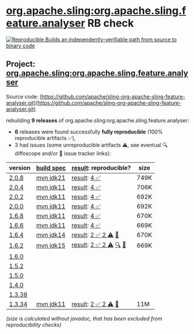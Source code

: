 [org.apache.sling:org.apache.sling.feature.analyser](https://central.sonatype.com/artifact/org.apache.sling/org.apache.sling.feature.analyser/versions) RB check
=======

[![Reproducible Builds](https://reproducible-builds.org/images/logos/rb.svg) an independently-verifiable path from source to binary code](https://reproducible-builds.org/)

## Project: [org.apache.sling:org.apache.sling.feature.analyser](https://central.sonatype.com/artifact/org.apache.sling/org.apache.sling.feature.analyser/versions)

Source code: [https://github.com/apache/sling-org-apache-sling-feature-analyser.git](https://github.com/apache/sling-org-apache-sling-feature-analyser.git)

rebuilding **9 releases** of org.apache.sling:org.apache.sling.feature.analyser:
- **6** releases were found successfully **fully reproducible** (100% reproducible artifacts :white_check_mark:),
- 3 had issues (some unreproducible artifacts :warning:, see eventual :mag: diffoscope and/or :memo: issue tracker links):

| version | [build spec](/BUILDSPEC.md) | [result](https://reproducible-builds.org/docs/jvm/): reproducible? | size |
| -- | --------- | ------ | -- |
| [2.0.8](https://central.sonatype.com/artifact/org.apache.sling/org.apache.sling.feature.analyser/2.0.8/pom) | [mvn jdk21](org.apache.sling.feature.analyser-2.0.8.buildspec) | [result](org.apache.sling.feature.analyser-2.0.8.buildinfo): [4 :white_check_mark: ](org.apache.sling.feature.analyser-2.0.8.buildcompare) | 749K |
| [2.0.4](https://central.sonatype.com/artifact/org.apache.sling/org.apache.sling.feature.analyser/2.0.4/pom) | [mvn jdk11](org.apache.sling.feature.analyser-2.0.4.buildspec) | [result](org.apache.sling.feature.analyser-2.0.4.buildinfo): [4 :white_check_mark: ](org.apache.sling.feature.analyser-2.0.4.buildcompare) | 706K |
| [2.0.2](https://central.sonatype.com/artifact/org.apache.sling/org.apache.sling.feature.analyser/2.0.2/pom) | [mvn jdk11](org.apache.sling.feature.analyser-2.0.2.buildspec) | [result](org.apache.sling.feature.analyser-2.0.2.buildinfo): [4 :white_check_mark: ](org.apache.sling.feature.analyser-2.0.2.buildcompare) | 692K |
| [2.0.0](https://central.sonatype.com/artifact/org.apache.sling/org.apache.sling.feature.analyser/2.0.0/pom) | [mvn jdk11](org.apache.sling.feature.analyser-2.0.0.buildspec) | [result](org.apache.sling.feature.analyser-2.0.0.buildinfo): [4 :white_check_mark: ](org.apache.sling.feature.analyser-2.0.0.buildcompare) | 692K |
| [1.6.8](https://central.sonatype.com/artifact/org.apache.sling/org.apache.sling.feature.analyser/1.6.8/pom) | [mvn jdk11](org.apache.sling.feature.analyser-1.6.8.buildspec) | [result](org.apache.sling.feature.analyser-1.6.8.buildinfo): [4 :white_check_mark: ](org.apache.sling.feature.analyser-1.6.8.buildcompare) | 670K |
| [1.6.6](https://central.sonatype.com/artifact/org.apache.sling/org.apache.sling.feature.analyser/1.6.6/pom) | [mvn jdk11](org.apache.sling.feature.analyser-1.6.6.buildspec) | [result](org.apache.sling.feature.analyser-1.6.6.buildinfo): [4 :white_check_mark: ](org.apache.sling.feature.analyser-1.6.6.buildcompare) | 669K |
| [1.6.4](https://central.sonatype.com/artifact/org.apache.sling/org.apache.sling.feature.analyser/1.6.4/pom) | [mvn jdk14](org.apache.sling.feature.analyser-1.6.4.buildspec) | [result](org.apache.sling.feature.analyser-1.6.4.buildinfo): [2 :white_check_mark:  2 :warning:](org.apache.sling.feature.analyser-1.6.4.buildcompare) [:memo:](https://github.com/apache/sling-org-apache-sling-feature-analyser/pull/36) | 670K |
| [1.6.2](https://central.sonatype.com/artifact/org.apache.sling/org.apache.sling.feature.analyser/1.6.2/pom) | [mvn jdk15](org.apache.sling.feature.analyser-1.6.2.buildspec) | [result](org.apache.sling.feature.analyser-1.6.2.buildinfo): [2 :white_check_mark:  2 :warning:](org.apache.sling.feature.analyser-1.6.2.buildcompare) [:mag:](org.apache.sling.feature.analyser-1.6.2.diffoscope) [:memo:](https://github.com/apache/sling-org-apache-sling-feature-analyser/pull/36) | 669K |
| [1.6.0](https://central.sonatype.com/artifact/org.apache.sling/org.apache.sling.feature.analyser/1.6.0/pom) | | | |
| [1.5.2](https://central.sonatype.com/artifact/org.apache.sling/org.apache.sling.feature.analyser/1.5.2/pom) | | | |
| [1.5.0](https://central.sonatype.com/artifact/org.apache.sling/org.apache.sling.feature.analyser/1.5.0/pom) | | | |
| [1.4.0](https://central.sonatype.com/artifact/org.apache.sling/org.apache.sling.feature.analyser/1.4.0/pom) | | | |
| [1.3.38](https://central.sonatype.com/artifact/org.apache.sling/org.apache.sling.feature.analyser/1.3.38/pom) | | | |
| [1.3.34](https://central.sonatype.com/artifact/org.apache.sling/org.apache.sling.feature.analyser/1.3.34/pom) | [mvn jdk11](org.apache.sling.feature.analyser-1.3.34.buildspec) | [result](org.apache.sling.feature.analyser-1.3.34.buildinfo): [2 :white_check_mark:  2 :warning:](org.apache.sling.feature.analyser-1.3.34.buildcompare) [:memo:](https://github.com/apache/sling-org-apache-sling-feature-analyser/pull/36) | 11M |

<i>(size is calculated without javadoc, that has been excluded from reproducibility checks)</i>
